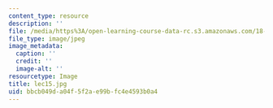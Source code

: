 ```yaml
---
content_type: resource
description: ''
file: /media/https%3A/open-learning-course-data-rc.s3.amazonaws.com/18-01sc-single-variable-calculus-fall-2010/bbcb049da04f5f2ae99bfc4e4593b0a4_lec15.jpg
file_type: image/jpeg
image_metadata:
  caption: ''
  credit: ''
  image-alt: ''
resourcetype: Image
title: lec15.jpg
uid: bbcb049d-a04f-5f2a-e99b-fc4e4593b0a4
---
```

